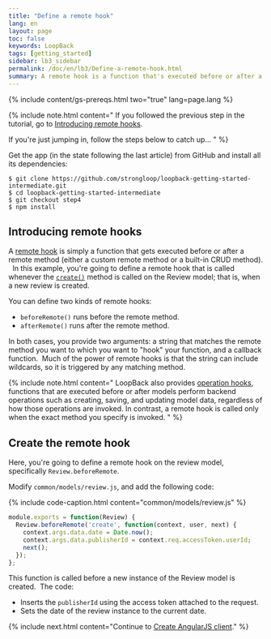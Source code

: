 ```yaml
---
title: "Define a remote hook"
lang: en
layout: page
toc: false
keywords: LoopBack
tags: [getting_started]
sidebar: lb3_sidebar
permalink: /doc/en/lb3/Define-a-remote-hook.html
summary: A remote hook is a function that's executed before or after a remote method.
---
```


{% include content/gs-prereqs.html two="true" lang=page.lang %}

{% include note.html content="
If you followed the previous step in the tutorial, go to [Introducing remote hooks](#introducing-remote-hooks).

If you're just jumping in, follow the steps below to catch up...
" %}

Get the app (in the state following the last article) from GitHub and install all its dependencies:

```
$ git clone https://github.com/strongloop/loopback-getting-started-intermediate.git
$ cd loopback-getting-started-intermediate
$ git checkout step4
$ npm install
```

## Introducing remote hooks

A [remote hook](Remote-hooks) is simply a function that gets executed before or after a remote method (either a custom remote method or a built-in CRUD method).   In this example, you're going to define a remote hook that is called whenever the [`create()`](https://apidocs.strongloop.com/loopback/#persistedmodel-create) method is called on the Review model; that is, when a new review is created.

You can define two kinds of remote hooks:

*   `beforeRemote()` runs before the remote method.
*   `afterRemote()` runs after the remote method.

In both cases, you provide two arguments: a string that matches the remote method you want to which you want to "hook" your function, and a callback function.  Much of the power of remote hooks is that the string can include wildcards, so it is triggered by any matching method.

{% include note.html content="
LoopBack also provides [operation hooks](Operation-hooks), functions that are executed before or after models perform backend operations such as creating, saving, and updating model data, regardless of how those operations are invoked. In contrast, a remote hook is called only when the exact method you specify is invoked.
" %}

## Create the remote hook

Here, you're going to define a remote hook on the review model, specifically `Review.beforeRemote`.

Modify `common/models/review.js`, and add the following code:

{% include code-caption.html content="common/models/review.js" %}
```javascript
module.exports = function(Review) {
  Review.beforeRemote('create', function(context, user, next) {
    context.args.data.date = Date.now();
    context.args.data.publisherId = context.req.accessToken.userId;
    next();
  });
};
```

This function is called before a new instance of the Review model is created.  The code:

*   Inserts the `publisherId` using the access token attached to the request.
*   Sets the date of the review instance to the current date.

{% include next.html content="Continue to [Create AngularJS client](Create-AngularJS-client.html)."
%}
